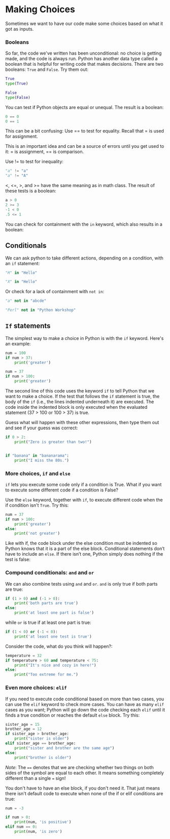 
# Making Choices
Sometimes we want to have our code make some choices based on what it got as inputs.

### Booleans
So far, the code we've written has been unconditional: no choice is getting made, and the code is always run. Python has another data type called a boolean that is helpful for writing code that makes decisions. There are two booleans: `True` and `False`. Try them out:
```python
True
type(True)
```
```python
False
type(False)
```
You can test if Python objects are equal or unequal. The result is a boolean:
```python
0 == 0
0 == 1
```
This can be a bit confusing: Use == to test for equality. Recall that = is used for assignment.

This is an important idea and can be a source of errors until you get used to it: = is assignment, == is comparison.

Use != to test for inequality:
```python
"a" != "a"
"a" != "A"
```
<, <=, >, and >= have the same meaning as in math class. The result of these tests is a boolean:
```python
a > 0
2 >= 3
-1 < 0
.5 <= 1
```
You can check for containment with the `in` keyword, which also results in a boolean:

## Conditionals
We can ask python to take different actions, depending on a condition, with an `if` statement:
```python
"H" in "Hello"

"X" in "Hello"
```
Or check for a lack of containment with `not in`:
```python
"a" not in "abcde"

"Perl" not in "Python Workshop"
```
## `If` statements
The simplest way to make a choice in Python is with the `if` keyword. Here's an example:
```python
num = 100
if num > 37:
    print('greater')

num = 37
if num > 100:
    print('greater')
```
The second line of this code uses the keyword `if` to tell Python that we want to make a choice. If the test that follows the `if` statement is true, the body of the `if` (i.e., the lines indented underneath it) are executed. The code inside the indented block is only executed when the evaluated statement (37 > 100 or 100 > 37) is true.

Guess what will happen with these other expressions, then type them out and see if your guess was correct:
```python
if 0 > 2:
    print("Zero is greater than two!")


if "banana" in "bananarama":
    print("I miss the 80s.")
```
### More choices, `if` and `else`
`if` lets you execute some code only if a condition is True. What if you want to execute some different code if a condition is False?

Use the `else` keyword, together with `if`, to execute different code when the if condition isn't `True`. Try this:
```python
num = 37
if num > 100:
    print('greater')
else:
    print('not greater')
```
Like with if, the code block under the else condition must be indented so Python knows that it is a part of the else block. Conditional statements don’t have to include an `else`. If there isn’t one, Python simply does nothing if the test is false:
### Compound conditionals: `and` and `or`
We can also combine tests using `and` and `or`. `and` is only true if both parts are true:
```python
if (1 > 0) and (-1 > 0):
    print('both parts are true')
else:
    print('at least one part is false')
```
while `or` is true if at least one part is true:
```python
if (1 < 0) or (-1 < 0):
    print('at least one test is true')
```

Consider the code, what do you think will happen?:

```python
temperature = 32
if temperature > 60 and temperature < 75:
    print("It's nice and cozy in here!")
else:
    print("Too extreme for me.")
```
### Even more choices: `elif`
If you need to execute code conditional based on more than two cases, you can use the `elif` keyword to check more cases. You can have as many `elif` cases as you want; Python will go down the code checking each `elif` until it finds a true condition or reaches the default `else` block. Try this:
```python
sister_age = 15
brother_age = 12
if sister_age > brother_age:
    print("sister is older")
elif sister_age == brother_age:
    print("sister and brother are the same age")
else:
    print("brother is older")
```
*Note*: The `==` denotes that we are checking whether two things on both sides of the symbol are equal to each other. It means something completely different than a single `=` sign!

You don't have to have an else block, if you don't need it. That just means there isn't default code to execute when none of the if or elif conditions are true:
```python
num = -3

if num > 0:
    print(num, 'is positive')
elif num == 0:
    print(num, 'is zero')
```
